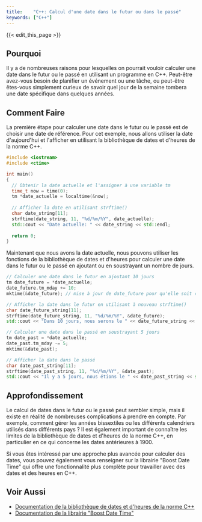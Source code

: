 ```yaml
---
title:    "C++: Calcul d'une date dans le futur ou dans le passé"
keywords: ["C++"]
---
```


{{< edit_this_page >}}

## Pourquoi

Il y a de nombreuses raisons pour lesquelles on pourrait vouloir calculer une date dans le futur ou le passé en utilisant un programme en C++. Peut-être avez-vous besoin de planifier un événement ou une tâche, ou peut-être êtes-vous simplement curieux de savoir quel jour de la semaine tombera une date spécifique dans quelques années.

## Comment Faire

La première étape pour calculer une date dans le futur ou le passé est de choisir une date de référence. Pour cet exemple, nous allons utiliser la date d'aujourd'hui et l'afficher en utilisant la bibliothèque de dates et d'heures de la norme C++.

```C++
#include <iostream>
#include <ctime>

int main()
{
  // Obtenir la date actuelle et l'assigner à une variable tm
  time_t now = time(0);
  tm *date_actuelle = localtime(&now);
  
  // Afficher la date en utilisant strftime()
  char date_string[11];
  strftime(date_string, 11, "%d/%m/%Y", date_actuelle);
  std::cout << "Date actuelle: " << date_string << std::endl;
  
  return 0;
}
```

Maintenant que nous avons la date actuelle, nous pouvons utiliser les fonctions de la bibliothèque de dates et d'heures pour calculer une date dans le futur ou le passé en ajoutant ou en soustrayant un nombre de jours.

```C++
// Calculer une date dans le futur en ajoutant 10 jours
tm date_future = *date_actuelle;
date_future.tm_mday += 10;
mktime(&date_future); // mise à jour de date_future pour qu'elle soit correctement formatée

// Afficher la date dans le futur en utilisant à nouveau strftime()
char date_future_string[11];
strftime(date_future_string, 11, "%d/%m/%Y", &date_future);
std::cout << "Dans 10 jours, nous serons le " << date_future_string << std::endl;

// Calculer une date dans le passé en soustrayant 5 jours
tm date_past = *date_actuelle;
date_past.tm_mday -= 5;
mktime(&date_past);

// Afficher la date dans le passé
char date_past_string[11];
strftime(date_past_string, 11, "%d/%m/%Y", &date_past);
std::cout << "Il y a 5 jours, nous étions le " << date_past_string << std::endl;
```

## Approfondissement

Le calcul de dates dans le futur ou le passé peut sembler simple, mais il existe en réalité de nombreuses complications à prendre en compte. Par exemple, comment gérer les années bissextiles ou les différents calendriers utilisés dans différents pays ? Il est également important de connaître les limites de la bibliothèque de dates et d'heures de la norme C++, en particulier en ce qui concerne les dates antérieures à 1900.

Si vous êtes intéressé par une approche plus avancée pour calculer des dates, vous pouvez également vous renseigner sur la librairie "Boost Date Time" qui offre une fonctionnalité plus complète pour travailler avec des dates et des heures en C++.

## Voir Aussi

- [Documentation de la bibliothèque de dates et d'heures de la norme C++](https://devdocs.io/cpp/header/chrono) 
- [Documentation de la librairie "Boost Date Time"](https://www.boost.org/doc/libs/1_61_0/doc/html/date_time.html)